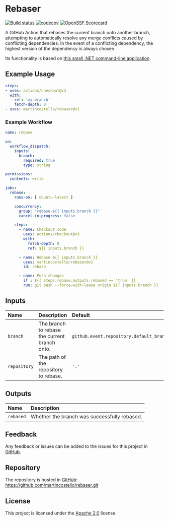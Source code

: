 # Rebaser

[![Build status](https://github.com/martincostello/rebaser/workflows/build/badge.svg?branch=main&event=push)](https://github.com/martincostello/rebaser/actions?query=workflow%3Abuild+branch%3Amain+event%3Apush)
[![codecov](https://codecov.io/gh/martincostello/rebaser/branch/main/graph/badge.svg)](https://codecov.io/gh/martincostello/rebaser)
[![OpenSSF Scorecard](https://api.securityscorecards.dev/projects/github.com/martincostello/rebaser/badge)](https://securityscorecards.dev/viewer/?uri=github.com/martincostello/rebaser)

A GitHub Action that rebases the current branch onto another branch, attempting to
automatically resolve any merge conflicts caused by conflicting dependencies. In the
event of a conflicting dependency, the highest version of the dependency is always chosen.

Its functionality is based on [this small .NET command-line application][rebaser-csharp].

## Example Usage

```yml
steps:
- uses: actions/checkout@v3
  with:
    ref: 'my-branch'
    fetch-depth: 0
- uses: martincostello/rebaser@v1
```

### Example Workflow

```yml
name: rebase

on:
  workflow_dispatch:
    inputs:
      branch:
        required: true
        type: string

permissions:
  contents: write

jobs:
  rebase:
    runs-on: [ ubuntu-latest ]

    concurrency:
      group: "rebase-${{ inputs.branch }}"
      cancel-in-progress: false

    steps:
      - name: Checkout code
        uses: actions/checkout@v3
        with:
          fetch-depth: 0
          ref: ${{ inputs.branch }}

      - name: Rebase ${{ inputs.branch }}
        uses: martincostello/rebaser@v1
        id: rebase

      - name: Push changes
        if : ${{ steps.rebase.outputs.rebased == 'true' }}
        run: git push --force-with-lease origin ${{ inputs.branch }}
```

## Inputs

| **Name** | **Description** | **Default** |
|:--|:--|:--|
| `branch` | The branch to rebase the current branch onto. | `github.event.repository.default_branch` |
| `repository` | The path of the repository to rebase. | `'.'` |

## Outputs

| **Name** | **Description** |
|:--|:--|
| `rebased` | Whether the branch was successfully rebased. |

## Feedback

Any feedback or issues can be added to the issues for this project in [GitHub][issues].

## Repository

The repository is hosted in [GitHub][rebaser]: <https://github.com/martincostello/rebaser.git>

## License

This project is licensed under the [Apache 2.0][license] license.

[issues]: https://github.com/martincostello/rebaser/issues
[license]: https://www.apache.org/licenses/LICENSE-2.0.txt
[rebaser]: https://github.com/martincostello/rebaser
[rebaser-csharp]: https://github.com/martincostello/github-automation/blob/a28ef23bbc47711c136b5011a0ec654b935df4c8/src/Rebaser/Program.cs
